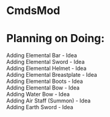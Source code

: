 # CmdsMod
# Planning on Doing:
Adding Elemental Bar - Idea  
Adding Elemental Sword - Idea  
Adding Elemental Helmet - Idea  
Adding Elemental Breastplate - Idea  
Adding Elemental Boots - Idea  
Adding Elemental Bow - Idea  
Adding Water Bow - Idea  
Adding Air Staff (Summon) - Idea  
Adding Earth Sword - Idea  